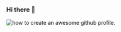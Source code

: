 ### Hi there 👋

![how to create an awesome github profile.](https://medium.com/javascript-in-plain-english/how-to-create-an-awesome-github-profile-readme-a474d5b45645)

<!--
**ACodeSinger/ACodeSinger** is a ✨ _special_ ✨ repository because its `README.md` (this file) appears on your GitHub profile.

Here are some ideas to get you started:

- 🔭 I’m currently working on ...
- 🌱 I’m currently learning ...
- 👯 I’m looking to collaborate on ...
- 🤔 I’m looking for help with ...
- 💬 Ask me about ...
- 📫 How to reach me: ...
- 😄 Pronouns: ...
- ⚡ Fun fact: ...
-->
